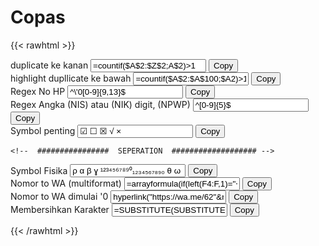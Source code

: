 # Copas

{{< rawhtml >}}
<div class="container-sm" id="all">

<div class="input-group col-sm-12">
    <div class="form-group col-sm-12">
                <label for="rumus1">duplicate ke kanan</label>
        <input type="text" class="form-control" id="rumus1" placeholder="" value="=countif($A$2:$Z$2;A$2)>1">
        <button type="button" class="btn btn-primary  " id="cplintang" onclick="copy('rumus1')">Copy</button>
    </div>
</div>
<!--  ################  SEPERATION  ################### -->
<div class="input-group col-sm-12">
    <div class="form-group col-sm-12">
              <label for="rumus2">highlight dupllicate ke bawah </label>
         <input type="text" class="form-control" id="rumus100" placeholder="" value="=countif($A$2:$A$100;$A2)>1">
         <button type="button" class="btn btn-primary " id="cpbujur" onclick="copy('rumus100')">Copy</button>
    </div>
  </div>
<!--  ################  SEPERATION  ################### -->
<div class="input-group col-sm-12">
  <div class="form-group col-sm-12">
			<label for="rumus2">Regex No HP </label>
       <input type="text" class="form-control" id="rumus2" placeholder="" value="^\'0[0-9]{9,13}$">
	   <button type="button" class="btn btn-primary " id="cpbujur" onclick="copy('rumus2')">Copy</button>
  </div>
</div>
<!--  ################  SEPERATION  ################### -->
<div class="input-group col-sm-12">
    <div class="form-group col-sm-12">
              <label for="rumus3">Regex Angka (NIS) atau (NIK) digit, (NPWP) </label>
         <input type="text" class="form-control" id="rumus3" placeholder="" value="^[0-9]{5}$">
         <button type="button" class="btn btn-primary " id="cpbujur" onclick="copy('rumus3')">Copy</button>
    </div>
  </div>
  <!--  ################  SEPERATION  ################### -->
<div class="input-group col-sm-12">
    <div class="form-group col-sm-12">
              <label for="rumus4">Symbol penting</label>
         <input type="text" class="form-control" id="rumus4" placeholder="" value="☑ ☐ ☒ √ ×">
         <button type="button" class="btn btn-primary " id="cpbujur" onclick="copy('rumus4')">Copy</button>
    </div>
  </div>

    <!--  ################  SEPERATION  ################### -->
<div class="input-group col-sm-12">
    <div class="form-group col-sm-12">
              <label for="rumus5">Symbol Fisika</label>
         <input type="text" class="form-control" id="rumus5" placeholder="" value="ρ α β ɣ ¹²³⁴⁵⁶⁷⁸⁹⁰₁₂₃₄₅₆₇₈₉₀ θ ω π ">
         <button type="button" class="btn btn-primary " id="cpbujur" onclick="copy('rumus5')">Copy</button>
    </div>
  </div>
    <!--  ################  SEPERATION  ################### -->
    <div class="input-group col-sm-12">
        <div class="form-group col-sm-12">
                  <label for="rumus6">Nomor to WA (multiformat)</label>
             <input type="text" class="form-control" id="rumus6" placeholder="" value='=arrayformula(if(left(F4:F,1)="+", hyperlink("https://wa.me/"&right(F4:F, len(F4:F)-1),"Call"),if(left(F4:F,1)="6", hyperlink("https://wa.me/"&(F4:F),"Call"),if(left(F4:F,1)="0", hyperlink("https://wa.me/62"&right(F4:F, len(F4:F)-1),"Call"),if(left(F4:F,1)="8", hyperlink("https://wa.me/62"&(F4:F),"Call"),"")))))'>
             <button type="button" class="btn btn-primary " id="cpbujur" onclick="copy('rumus6')">Copy</button>
        </div>
      </div>
        <!--  ################  SEPERATION  ################### -->
<div class="input-group col-sm-12">
    <div class="form-group col-sm-12">
                <label for="rumus7">Nomor to WA dimulai '0</label>
            <input type="text" class="form-control" id="rumus7" placeholder="" value='hyperlink("https://wa.me/62"&right(F4:F, len(F4:F)-1),"Klik to Chat")'>
            <button type="button" class="btn btn-primary " id="cpbujur" onclick="copy('rumus7')">Copy</button>
    </div>
    </div>
        <!--  ################  SEPERATION  ################### -->
<div class="input-group col-sm-12">
    <div class="form-group col-sm-12">
                <label for="rumus8">Membersihkan Karakter</label>
            <input type="text" class="form-control" id="rumus8" placeholder="" value='=SUBSTITUTE(SUBSTITUTE(SUBSTITUTE(F9,"+",""),"-","")," ","")'>
            <button type="button" class="btn btn-primary " id="cpbujur" onclick="copy('rumus8')">Copy</button>
    </div>
    </div>

{{< /rawhtml >}}

